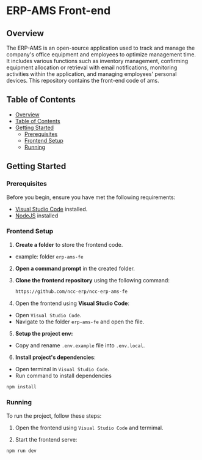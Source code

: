 # ERP-AMS Front-end

## Overview

The ERP-AMS is an open-source application used to track and manage the company's office equipment and employees to optimize management time. It includes various functions such as inventory management, confirming equipment allocation or retrieval with email notifications, monitoring activities within the application, and managing employees' personal devices. This repository contains the front-end code of ams.

## Table of Contents

- [Overview](#overview)
- [Table of Contents](#table-of-contents)
- [Getting Started](#getting-started)
  - [Prerequisites](#prerequisites)
  - [Frontend Setup](#frontend-setup)
  - [Running](#running)

## Getting Started

### Prerequisites

Before you begin, ensure you have met the following requirements:

- [Visual Studio Code](https://code.visualstudio.com/download) installed.
- [NodeJS](https://nodejs.org/en/download) installed

### Frontend Setup

1. **Create a folder** to store the frontend code.

- example: folder `erp-ams-fe`

2. **Open a command prompt** in the created folder.

3. **Clone the frontend repository** using the following command:

   ```bash
   https://github.com/ncc-erp/ncc-erp-ams-fe
   ```

4. Open the frontend using **Visual Studio Code**:

- Open `Visual Studio Code`.
- Navigate to the folder `erp-ams-fe` and open the file.

5. **Setup the project env:**

- Copy and rename `.env.example` file into `.env.local`.

6. **Install project's dependencies**:

- Open terminal in `Visual Studio Code`.
- Run command to install dependencies

```bash
npm install
```

### Running

To run the project, follow these steps:

1. Open the frontend using `Visual Studio Code` and termimal.

2. Start the frontend serve:

```bash
npm run dev
```

